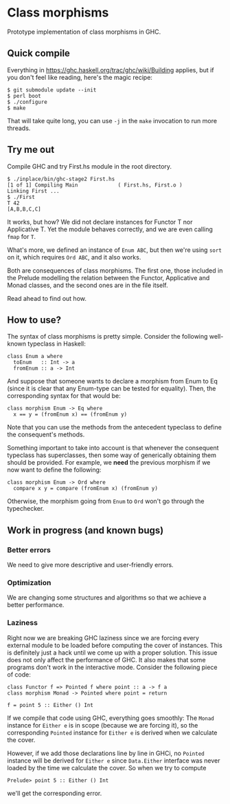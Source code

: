 # Class morphisms

Prototype implementation of class morphisms in GHC.

## Quick compile

Everything in https://ghc.haskell.org/trac/ghc/wiki/Building applies,
but if you don't feel like reading, here's the magic recipe:

    $ git submodule update --init
    $ perl boot
    $ ./configure
    $ make

That will take quite long, you can use `-j` in the `make` invocation to
run more threads.

## Try me out

Compile GHC and try First.hs module in the root directory.

    $ ./inplace/bin/ghc-stage2 First.hs
    [1 of 1] Compiling Main             ( First.hs, First.o )
    Linking First ...
    $ ./First
    T 42
    [A,B,B,C,C]

It works, but how? We did not declare instances for Functor T nor
Applicative T. Yet the module behaves correctly, and we are even calling
`fmap` for `T`.

What's more, we defined an instance of `Enum ABC`, but then we're using
`sort` on it, which requires `Ord ABC`, and it also works.

Both are consequences of class morphisms. The first one, those included
in the Prelude modelling the relation between the Functor, Applicative
and Monad classes, and the second ones are in the file itself.

Read ahead to find out how.

## How to use?

The syntax of class morphisms is pretty simple. Consider the
following well-known typeclass in Haskell:

```
class Enum a where
  toEnum   :: Int -> a
  fromEnum :: a -> Int
```

And suppose that someone wants to declare a morphism from Enum to Eq
(since it is clear that any Enum-type can be tested for equality).
Then, the corresponding syntax for that would be:

```
class morphism Enum -> Eq where
  x == y = (fromEnum x) == (fromEnum y)
```
Note that you can use the methods from the antecedent typeclass to
define the consequent's methods.

Something important to take into account is that whenever the consequent
typeclass has superclasses, then some way of generically obtaining them
should be provided. For example, we **need** the previous morphism if we now
want to define the following:
```
class morphism Enum -> Ord where
  compare x y = compare (fromEnum x) (fromEnum y)
```
Otherwise, the morphism going from `Enum` to `Ord` won't go through the
typechecker.

## Work in progress (and known bugs)

### Better errors
We need to give more descriptive and user-friendly errors.

### Optimization
We are changing some structures and algorithms so that we achieve a better performance.

### Laziness
Right now we are breaking GHC laziness since we are forcing every external module to be
loaded before computing the cover of instances. This is definitely just a hack until
we come up with a proper solution.
This issue does not only affect the performance of GHC. It also makes that some programs
don't work in the interactive mode. Consider the following piece of code:

```
class Functor f => Pointed f where point :: a -> f a
class morphism Monad -> Pointed where point = return

f = point 5 :: Either () Int
```
If we compile that code using GHC, everything goes smoothly: The `Monad` instance
for `Either e` is in scope (because we are forcing it), so the corresponding `Pointed`
instance for `Either e` is derived when we calculate the cover.

However, if we add those declarations line by line in GHCi, no `Pointed` instance will
be derived for `Either e` since `Data.Either` interface was never loaded by the time we
calculate the cover. So when we try to compute
```
Prelude> point 5 :: Either () Int
```
we'll get the corresponding error.
